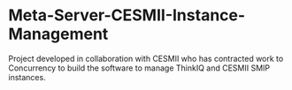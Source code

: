 # Meta-Server-CESMII-Instance-Management
Project developed in collaboration with CESMII who has contracted work to Concurrency to build the software to manage ThinkIQ and CESMII SMIP instances.

